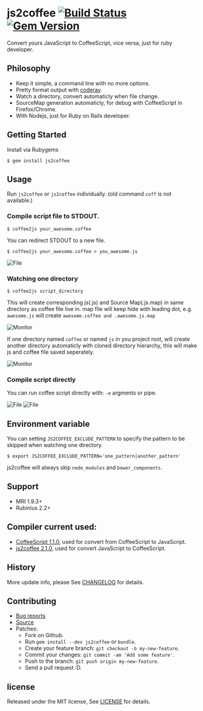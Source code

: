 # js2coffee [![Build Status](https://travis-ci.org/zw963/js2coffee.svg?branch=master)](https://travis-ci.org/zw963/js2coffee) [![Gem Version](https://badge.fury.io/rb/js2coffee.svg)](http://badge.fury.io/rb/js2coffee)

Convert yours JavaScript to CoffeeScript, vice versa, just for ruby developer.

## Philosophy

* Keep it simple, a command line with no more options.
* Pretty format output with [coderay](https://github.com/rubychan/coderay).
* Watch a directory, convert automaticly when file change.
* SourceMap generation automaticly, for debug with CoffeeScript in Firefox/Chrome.
* With Nodejs, just for Ruby on Rails developer.

## Getting Started

Install via Rubygems

    $ gem install js2coffee

## Usage

Run `js2coffee` or `js2coffee` individually. (old command `coff` is not available.)

### Compile script file to STDOUT.

    $ coffee2js your_awesome.coffee

You can redirect STDOUT to a new file.

    $ coffee2js your_awesome.coffee > you_awesome.js

![File](http://zw963.github.io/snapshot12.png)

### Watching one directory

    $ coffee2js script_directory

This will create corresponding js(.js) and Source Map(.js.map) in same directory as coffee file live in.
map file will keep hide with leading dot, e.g. `awesome.js` will create `awesome.coffee and .awesome.js.map`

![Monitor](http://zw963.github.io/snapshot11.png)
    
If one directory named `coffee` or named `js` in you project root, will create another directory
automaticly with cloned directory hierarchy, this will make js and coffee file saved seperately.

![Monitor](http://zw963.github.io/snapshot14.png)

### Compile script directly
You can run coffee script directly with: `-e` argments or pipe.

![File](http://zw963.github.io/snapshot15.png)
![File](http://zw963.github.io/snapshot16.png)

## Environment variable

You can setting `JS2COFFEE_EXCLUDE_PATTERN` to specify the pattern to be skipped when watching one directory.

    $ export JS2COFFEE_EXCLUDE_PATTERN='one_pattern|another_pattern'

js2coffee will always skip `node_modules` and `bower_components`.

## Support

  * MRI 1.9.3+
  * Rubinius 2.2+

## Compiler current used:

  * [CoffeeScript 1.1.0](http://coffeescript.org), used for convert from CoffeeScript to JavaScript.
  * [js2coffee 2.1.0](http://js2.coffee), used for convert JavaScript to CoffeeScript.

## History

More update info, please See [CHANGELOG](https://github.com/zw963/js2coffee/blob/master/CHANGELOG) for details.

## Contributing

  * [Bug reports](https://github.com/zw963/js2coffee/issues)
  * [Source](https://github.com/zw963/js2coffee)
  * Patches:
    * Fork on Github.
    * Run `gem install --dev js2coffee` or `bundle`.
    * Create your feature branch: `git checkout -b my-new-feature`.
    * Commit your changes: `git commit -am 'Add some feature'`.
    * Push to the branch: `git push origin my-new-feature`.
    * Send a pull request :D.

## license
Released under the MIT license, See [LICENSE](https://github.com/zw963/js2coffee/blob/master/LICENSE) for details.
